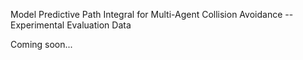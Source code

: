 Model Predictive Path Integral for Multi-Agent Collision Avoidance -- Experimental Evaluation Data

Coming soon...